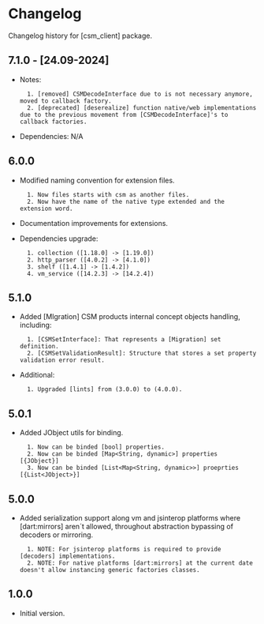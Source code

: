 # Changelog

Changelog history for [csm_client] package.

## 7.1.0 - [24.09-2024]

- Notes:

        1. [removed] CSMDecodeInterface due to is not necessary anymore, moved to callback factory.
        2. [deprecated] [deserealize] function native/web implementations due to the previous movement from [CSMDecodeInterface]'s to callback factories. 

- Dependencies: N/A

## 6.0.0

- Modified naming convention for extension files.

        1. Now files starts with csm as another files.
        2. Now have the name of the native type extended and the extension word.

- Documentation improvements for extensions.

- Dependencies upgrade:

        1. collection ([1.18.0] -> [1.19.0])
        2. http_parser ([4.0.2] -> [4.1.0])
        3. shelf ([1.4.1] -> [1.4.2])
        4. vm_service ([14.2.3] -> [14.2.4]) 

## 5.1.0

- Added [MIgration] CSM products internal concept objects handling, including:

        1. [CSMSetInterface]: That represents a [Migration] set definition.
        2. [CSMSetValidationResult]: Structure that stores a set property validation error result.

- Additional:

        1. Upgraded [lints] from (3.0.0) to (4.0.0).

## 5.0.1

- Added JObject utils for binding.

        1. Now can be binded [bool] properties.
        2. Now can be binded [Map<String, dynamic>] properties [{JObject}]
        3. Now can be binded [List<Map<String, dynamic>>] proeprties [{List<JObject>}]

## 5.0.0

- Added serialization support along vm and jsinterop platforms where [dart:mirrors] aren´t allowed,
throughout abstraction bypassing of decoders or mirroring.

        1. NOTE: For jsinterop platforms is required to provide [decoders] implementations.
        2. NOTE: For native platforms [dart:mirrors] at the current date doesn't allow instancing generic factories classes.

## 1.0.0

- Initial version.
